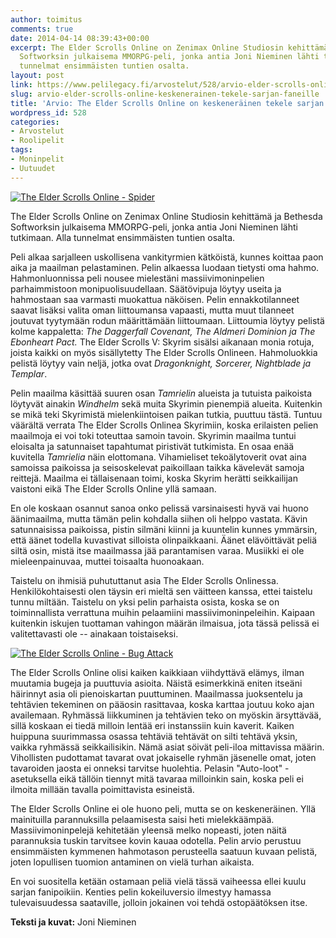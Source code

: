 ```yaml
---
author: toimitus
comments: true
date: 2014-04-14 08:39:43+00:00
excerpt: The Elder Scrolls Online on Zenimax Online Studiosin kehittämä ja Bethesda
  Softworksin julkaisema MMORPG-peli, jonka antia Joni Nieminen lähti tutkimaan. Lue
  tunnelmat ensimmäisten tuntien osalta.
layout: post
link: https://www.pelilegacy.fi/arvostelut/528/arvio-elder-scrolls-online-keskenerainen-tekele-sarjan-faneille
slug: arvio-elder-scrolls-online-keskenerainen-tekele-sarjan-faneille
title: 'Arvio: The Elder Scrolls Online on keskeneräinen tekele sarjan faneille'
wordpress_id: 528
categories:
- Arvostelut
- Roolipelit
tags:
- Moninpelit
- Uutuudet
---
```


[![The Elder Scrolls Online - Spider](/uploads/2014/04/The-Elder-Scrolls-Online-Spider-1050x590.jpg)](/uploads/2014/04/The-Elder-Scrolls-Online-Spider.jpg)





The Elder Scrolls Online on Zenimax Online Studiosin kehittämä ja Bethesda Softworksin julkaisema MMORPG-peli, jonka antia Joni Nieminen lähti tutkimaan. Alla tunnelmat ensimmäisten tuntien osalta.





Peli alkaa sarjalleen uskollisena vankityrmien kätköistä, kunnes koittaa paon aika ja maailman pelastaminen. Pelin alkaessa luodaan tietysti oma hahmo. Hahmonluonnissa peli nousee mielestäni massiivimoninpelien parhaimmistoon monipuolisuudellaan. Säätövipuja löytyy useita ja hahmostaan saa varmasti muokattua näköisen. Pelin ennakkotilanneet saavat lisäksi valita oman liittoumansa vapaasti, mutta muut tilanneet joutuvat tyytymään rodun määrittämään liittoumaan. Liittoumia löytyy pelistä kolme kappaletta: _The Daggerfall Covenant, The Aldmeri Dominion ja The Ebonheart Pact._ The Elder Scrolls V: Skyrim sisälsi aikanaan monia rotuja, joista kaikki on myös sisällytetty The Elder Scrolls Onlineen. Hahmoluokkia pelistä löytyy vain neljä, jotka ovat _Dragonknight, Sorcerer, Nightblade ja Templar_.





Pelin maailma käsittää suuren osan _Tamrielin_ alueista ja tutuista paikoista löytyvät ainakin _Windhelm_ sekä muita Skyrimin pienempiä alueita. Kuitenkin se mikä teki Skyrimistä mielenkiintoisen paikan tutkia, puuttuu tästä. Tuntuu väärältä verrata The Elder Scrolls Onlinea Skyrimiin, koska erilaisten pelien maailmoja ei voi toki toteuttaa samoin tavoin. Skyrimin maailma tuntui eloisalta ja satunnaiset tapahtumat piristivät tutkimista. En osaa enää kuvitella _Tamrielia_ näin elottomana. Vihamieliset tekoälytoverit ovat aina samoissa paikoissa ja seisoskelevat paikoillaan taikka kävelevät samoja reittejä. Maailma ei tällaisenaan toimi, koska Skyrim herätti seikkailijan vaistoni eikä The Elder Scrolls Online yllä samaan.





En ole koskaan osannut sanoa onko pelissä varsinaisesti hyvä vai huono äänimaailma, mutta tämän pelin kohdalla siihen oli helppo vastata. Kävin satunnaisissa paikoissa, pistin silmäni kiinni ja kuuntelin kunnes ymmärsin, että äänet todella kuvastivat silloista olinpaikkaani. Äänet elävöittävät peliä siltä osin, mistä itse maailmassa jää parantamisen varaa. Musiikki ei ole mieleenpainuvaa, muttei toisaalta huonoakaan.





Taistelu on ihmisiä puhututtanut asia The Elder Scrolls Onlinessa. Henkilökohtaisesti olen täysin eri mieltä sen väitteen kanssa, ettei taistelu tunnu miltään. Taistelu on yksi pelin parhaista osista, koska se on toiminnallista verrattuna muihin pelaamiini massiivimoninpeleihin. Kaipaan kuitenkin iskujen tuottaman vahingon määrän ilmaisua, jota tässä pelissä ei valitettavasti ole -- ainakaan toistaiseksi.





[![The Elder Scrolls Online - Bug Attack](/uploads/2014/04/The-Elder-Scrolls-Online-Bug-1050x597.jpg)](/uploads/2014/04/The-Elder-Scrolls-Online-Bug.jpg)





The Elder Scrolls Online olisi kaiken kaikkiaan viihdyttävä elämys, ilman muutamia bugeja ja puuttuvia asioita. Näistä esimerkkinä eniten itseäni häirinnyt asia oli pienoiskartan puuttuminen. Maailmassa juoksentelu ja tehtävien tekeminen on pääosin rasittavaa, koska karttaa joutuu koko ajan availemaan. Ryhmässä liikkuminen ja tehtävien teko on myöskin ärsyttävää, sillä koskaan ei tiedä milloin lentää eri instanssiin kuin kaverit. Kaiken huippuna suurimmassa osassa tehtäviä tehtävät on silti tehtävä yksin, vaikka ryhmässä seikkailisikin. Nämä asiat söivät peli-iloa mittavissa määrin. Vihollisten pudottamat tavarat ovat jokaiselle ryhmän jäsenelle omat, joten tavaroiden jaosta ei onneksi tarvitse huolehtia. Pelasin "Auto-loot" -asetuksella eikä tällöin tiennyt mitä tavaraa milloinkin sain, koska peli ei ilmoita millään tavalla poimittavista esineistä.





The Elder Scrolls Online ei ole huono peli, mutta se on keskeneräinen. Yllä mainituilla parannuksilla pelaamisesta saisi heti mielekkäämpää. Massiivimoninpelejä kehitetään yleensä melko nopeasti, joten näitä parannuksia tuskin tarvitsee kovin kauaa odotella. Pelin arvio perustuu ensimmäisten kymmenen hahmotason perusteella saatuun kuvaan pelistä, joten lopullisen tuomion antaminen on vielä turhan aikaista.





En voi suositella ketään ostamaan peliä vielä tässä vaiheessa ellei kuulu sarjan fanipoikiin. Kenties pelin kokeiluversio ilmestyy hamassa tulevaisuudessa saataville, jolloin jokainen voi tehdä ostopäätöksen itse.





**Teksti ja kuvat:** Joni Nieminen
